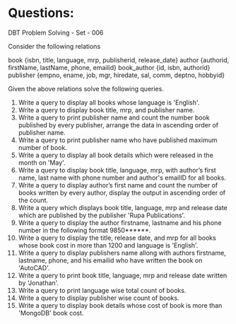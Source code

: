# Questions:

DBT Problem Solving - Set - 006

Consider the following relations

book {isbn, title, language, mrp, publisherid, release_date}
author {authorid, firstName, lastName, phone, emailid} 
book_author {id, isbn, authorid} 
publisher {empno, ename, job, mgr, hiredate, sal, comm, deptno, hobbyid} 

Given the above relations solve the following queries.

1. Write a query to display all books whose language is 'English'.
2. Write a query to display book title, mrp, and publisher name.
3. Write a query to print publisher name and count the number book published by every publisher, arrange the data in ascending order of publisher name.
4. Write a query to print publisher name who have published maximum number of book.
5. Write a query to display all book details which were released in the month on 'May'.
6. Write a query to display book title, language, mrp, with author’s first name, last name with phone number and author's emailID for all books.
7. Write a query to display author’s first name and count the number of books written by every author, display the output in ascending order of the count.
8. Write a query which displays book title, language, mrp and release date which are published by the publisher 'Rupa Publications'.
9. Write a query to display the author firstname, lastname and his phone number in the following format 9850******.
10. Write a query to display the title, release date, and mrp for all books whose book cost in more than 1200 and language is 'English'.
11. Write a query to display publishers name allong with authors firstname, lastname, phone, and his emailid who have written the book on 'AutoCAD'.
12. Write a query to print book title, language, mrp and release date written by 'Jonathan'.
13. Write a query to print language wise total count of books.
14. Write a query to display publisher wise count of books.
15. Write a query to display book details whose cost of book is more than 'MongoDB' book cost.




















